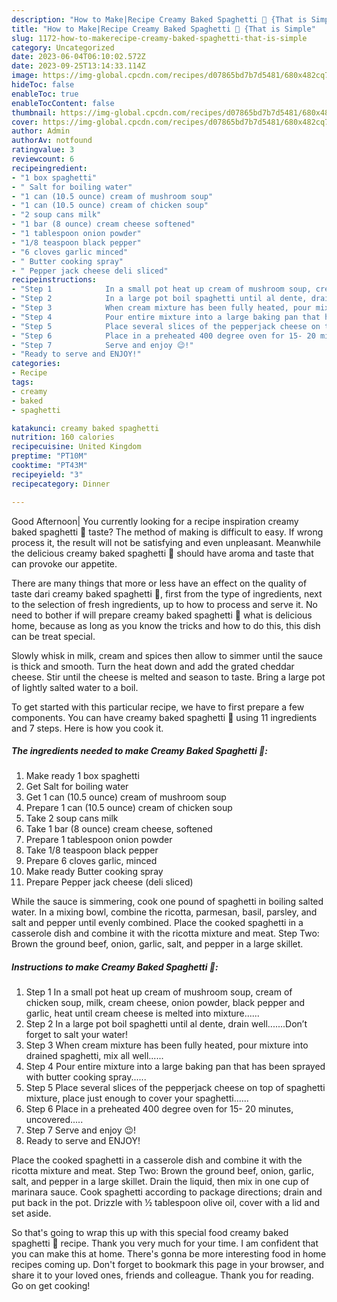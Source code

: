 ```yaml
---
description: "How to Make|Recipe Creamy Baked Spaghetti 🍝 {That is Simple"
title: "How to Make|Recipe Creamy Baked Spaghetti 🍝 {That is Simple"
slug: 1172-how-to-makerecipe-creamy-baked-spaghetti-that-is-simple
category: Uncategorized
date: 2023-06-04T06:10:02.572Z
date: 2023-09-25T13:14:33.114Z
image: https://img-global.cpcdn.com/recipes/d07865bd7b7d5481/680x482cq70/creamy-baked-spaghetti-recipe-main-photo.jpg
hideToc: false
enableToc: true
enableTocContent: false
thumbnail: https://img-global.cpcdn.com/recipes/d07865bd7b7d5481/680x482cq70/creamy-baked-spaghetti-recipe-main-photo.jpg
cover: https://img-global.cpcdn.com/recipes/d07865bd7b7d5481/680x482cq70/creamy-baked-spaghetti-recipe-main-photo.jpg
author: Admin
authorAv: notfound
ratingvalue: 3
reviewcount: 6
recipeingredient:
- "1 box spaghetti"
- " Salt for boiling water"
- "1 can (10.5 ounce) cream of mushroom soup"
- "1 can (10.5 ounce) cream of chicken soup"
- "2 soup cans milk"
- "1 bar (8 ounce) cream cheese softened"
- "1 tablespoon onion powder"
- "1/8 teaspoon black pepper"
- "6 cloves garlic minced"
- " Butter cooking spray"
- " Pepper jack cheese deli sliced"
recipeinstructions:
- "Step 1            In a small pot heat up cream of mushroom soup, cream of chicken soup, milk, cream cheese, onion powder, black pepper and garlic, heat until cream cheese is melted into mixture......"
- "Step 2            In a large pot boil spaghetti until al dente, drain well.......Don’t forget to salt your water!"
- "Step 3            When cream mixture has been fully heated, pour mixture into drained spaghetti, mix all well......"
- "Step 4            Pour entire mixture into a large baking pan that has been sprayed with butter cooking spray......"
- "Step 5            Place several slices of the pepperjack cheese on top of spaghetti mixture, place just enough to cover your spaghetti......"
- "Step 6            Place in a preheated 400 degree oven for 15- 20 minutes, uncovered....."
- "Step 7            Serve and enjoy 😉!"
- "Ready to serve and ENJOY!"
categories:
- Recipe
tags:
- creamy
- baked
- spaghetti

katakunci: creamy baked spaghetti 
nutrition: 160 calories
recipecuisine: United Kingdom
preptime: "PT10M"
cooktime: "PT43M"
recipeyield: "3"
recipecategory: Dinner

---
```



Good Afternoon| You currently looking for a recipe inspiration creamy baked spaghetti 🍝 taste? The method of making is difficult to easy. If wrong process it, the result will not be satisfying and even unpleasant. Meanwhile the delicious creamy baked spaghetti 🍝 should have aroma and taste that can provoke our appetite.






There are many things that more or less have an effect on the quality of taste dari creamy baked spaghetti 🍝, first from the type of ingredients, next to the selection of fresh ingredients, up to how to process and serve it. No need to bother if will prepare creamy baked spaghetti 🍝 what is delicious home, because as long as you know the tricks and how to do this, this dish can be treat  special.


Slowly whisk in milk, cream and spices then allow to simmer until the sauce is thick and smooth. Turn the heat down and add the grated cheddar cheese. Stir until the cheese is melted and season to taste. Bring a large pot of lightly salted water to a boil.


To get started with this particular recipe, we have to first prepare a few components. You can have creamy baked spaghetti 🍝 using 11 ingredients and 7 steps. Here is how you cook it.

<!--inarticleads1-->

##### The ingredients needed to make Creamy Baked Spaghetti 🍝:

1. Make ready 1 box spaghetti
1. Get  Salt for boiling water
1. Get 1 can (10.5 ounce) cream of mushroom soup
1. Prepare 1 can (10.5 ounce) cream of chicken soup
1. Take 2 soup cans milk
1. Take 1 bar (8 ounce) cream cheese, softened
1. Prepare 1 tablespoon onion powder
1. Take 1/8 teaspoon black pepper
1. Prepare 6 cloves garlic, minced
1. Make ready  Butter cooking spray
1. Prepare  Pepper jack cheese (deli sliced)


While the sauce is simmering, cook one pound of spaghetti in boiling salted water. In a mixing bowl, combine the ricotta, parmesan, basil, parsley, and salt and pepper until evenly combined. Place the cooked spaghetti in a casserole dish and combine it with the ricotta mixture and meat. Step Two: Brown the ground beef, onion, garlic, salt, and pepper in a large skillet. 

<!--inarticleads2-->

##### Instructions to make Creamy Baked Spaghetti 🍝:

1. Step 1            In a small pot heat up cream of mushroom soup, cream of chicken soup, milk, cream cheese, onion powder, black pepper and garlic, heat until cream cheese is melted into mixture......
1. Step 2            In a large pot boil spaghetti until al dente, drain well.......Don’t forget to salt your water!
1. Step 3            When cream mixture has been fully heated, pour mixture into drained spaghetti, mix all well......
1. Step 4            Pour entire mixture into a large baking pan that has been sprayed with butter cooking spray......
1. Step 5            Place several slices of the pepperjack cheese on top of spaghetti mixture, place just enough to cover your spaghetti......
1. Step 6            Place in a preheated 400 degree oven for 15- 20 minutes, uncovered.....
1. Step 7            Serve and enjoy 😉!
1. Ready to serve and ENJOY!

Place the cooked spaghetti in a casserole dish and combine it with the ricotta mixture and meat. Step Two: Brown the ground beef, onion, garlic, salt, and pepper in a large skillet. Drain the liquid, then mix in one cup of marinara sauce. Cook spaghetti according to package directions; drain and put back in the pot. Drizzle with ½ tablespoon olive oil, cover with a lid and set aside. 

So that's going to wrap this up with this special food creamy baked spaghetti 🍝 recipe. Thank you very much for your time. I am confident that you can make this at home. There's gonna be more interesting food in home recipes coming up. Don't forget to bookmark this page in your browser, and share it to your loved ones, friends and colleague. Thank you for reading. Go on get cooking!
